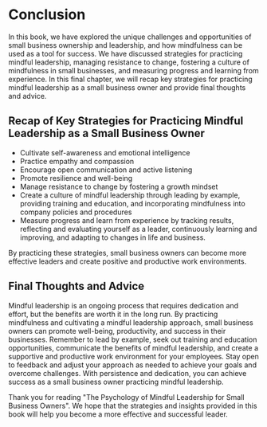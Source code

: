 # Conclusion

In this book, we have explored the unique challenges and opportunities of small business ownership and leadership, and how mindfulness can be used as a tool for success. We have discussed strategies for practicing mindful leadership, managing resistance to change, fostering a culture of mindfulness in small businesses, and measuring progress and learning from experience. In this final chapter, we will recap key strategies for practicing mindful leadership as a small business owner and provide final thoughts and advice.

Recap of Key Strategies for Practicing Mindful Leadership as a Small Business Owner
-----------------------------------------------------------------------------------

* Cultivate self-awareness and emotional intelligence
* Practice empathy and compassion
* Encourage open communication and active listening
* Promote resilience and well-being
* Manage resistance to change by fostering a growth mindset
* Create a culture of mindful leadership through leading by example, providing training and education, and incorporating mindfulness into company policies and procedures
* Measure progress and learn from experience by tracking results, reflecting and evaluating yourself as a leader, continuously learning and improving, and adapting to changes in life and business.

By practicing these strategies, small business owners can become more effective leaders and create positive and productive work environments.

Final Thoughts and Advice
-------------------------

Mindful leadership is an ongoing process that requires dedication and effort, but the benefits are worth it in the long run. By practicing mindfulness and cultivating a mindful leadership approach, small business owners can promote well-being, productivity, and success in their businesses. Remember to lead by example, seek out training and education opportunities, communicate the benefits of mindful leadership, and create a supportive and productive work environment for your employees. Stay open to feedback and adjust your approach as needed to achieve your goals and overcome challenges. With persistence and dedication, you can achieve success as a small business owner practicing mindful leadership.

Thank you for reading "The Psychology of Mindful Leadership for Small Business Owners". We hope that the strategies and insights provided in this book will help you become a more effective and successful leader.

